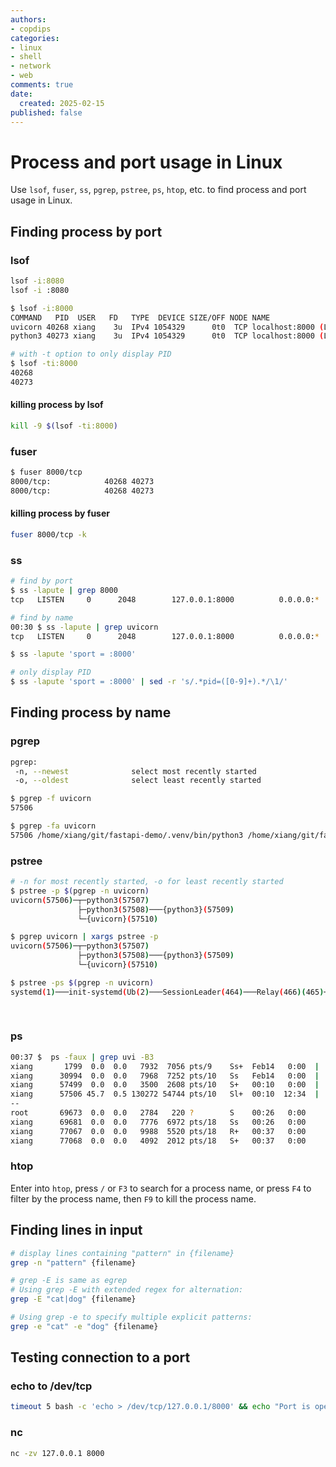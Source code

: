 ```yaml
---
authors:
- copdips
categories:
- linux
- shell
- network
- web
comments: true
date:
  created: 2025-02-15
published: false
---
```


# Process and port usage in Linux

Use `lsof`, `fuser`, `ss`, `pgrep`, `pstree`, `ps`, `htop`, etc. to find process and port usage in Linux.

<!-- more -->

## Finding process by port

### lsof

```bash
lsof -i:8080
lsof -i :8080

$ lsof -i:8000
COMMAND   PID  USER   FD   TYPE  DEVICE SIZE/OFF NODE NAME
uvicorn 40268 xiang    3u  IPv4 1054329      0t0  TCP localhost:8000 (LISTEN)
python3 40273 xiang    3u  IPv4 1054329      0t0  TCP localhost:8000 (LISTEN)

# with -t option to only display PID
$ lsof -ti:8000
40268
40273
```

#### killing process by lsof

```bash
kill -9 $(lsof -ti:8000)
```

### fuser

```bash
$ fuser 8000/tcp
8000/tcp:            40268 40273
8000/tcp:            40268 40273
```

#### killing process by fuser

```bash
fuser 8000/tcp -k
```

### ss

```bash
# find by port
$ ss -lapute | grep 8000
tcp   LISTEN     0      2048        127.0.0.1:8000          0.0.0.0:*     users:(("python3",pid=53146,fd=3),("uvicorn",pid=53141,fd=3)) uid:1002 ino:1271011 sk:1001 cgroup:/ <->

# find by name
00:30 $ ss -lapute | grep uvicorn
tcp   LISTEN     0      2048        127.0.0.1:8000          0.0.0.0:*     users:(("python3",pid=53146,fd=3),("uvicorn",pid=53141,fd=3)) uid:1002 ino:1271011 sk:1001 cgroup:/ <->

$ ss -lapute 'sport = :8000'

# only display PID
$ ss -lapute 'sport = :8000' | sed -r 's/.*pid=([0-9]+).*/\1/'
```

## Finding process by name

### pgrep

```bash
pgrep:
 -n, --newest              select most recently started
 -o, --oldest              select least recently started

$ pgrep -f uvicorn
57506

$ pgrep -fa uvicorn
57506 /home/xiang/git/fastapi-demo/.venv/bin/python3 /home/xiang/git/fastapi-demo/.venv/bin/uvicorn app_sqlalchemy_v1.main:app --reload
```

### pstree

```bash
# -n for most recently started, -o for least recently started
$ pstree -p $(pgrep -n uvicorn)
uvicorn(57506)─┬─python3(57507)
               ├─python3(57508)───{python3}(57509)
               └─{uvicorn}(57510)

$ pgrep uvicorn | xargs pstree -p
uvicorn(57506)─┬─python3(57507)
               ├─python3(57508)───{python3}(57509)
               └─{uvicorn}(57510)

$ pstree -ps $(pgrep -n uvicorn)
systemd(1)───init-systemd(Ub(2)───SessionLeader(464)───Relay(466)(465)───sh(466)───sh(467)───sh(472)───node(476)───node(579)───bash(30994)───make(57499)───uvicorn(57506)─┬─python3(57507)
                                                                                                                                                                          ├─python3(57508)───{python3}(57509)
                                                                                                                                                                          └─{uvicorn}(57510)
```

### ps

```bash
00:37 $  ps -faux | grep uvi -B3
xiang       1799  0.0  0.0   7932  7056 pts/9    Ss+  Feb14   0:00  |       |               |   \_ /bin/bash --init-file /home/xiang/.vscode-server/bin/e54c774e0add60467559eb0d1e229c6452cf8447/out/vs/workbench/contrib/terminal/common/scripts/shellIntegration-bash.sh
xiang      30994  0.0  0.0   7968  7252 pts/10   Ss   Feb14   0:00  |       |               |   \_ /bin/bash
xiang      57499  0.0  0.0   3500  2608 pts/10   S+   00:10   0:00  |       |               |   |   \_ make run-sqlalchemy-v1
xiang      57506 45.7  0.5 130272 54744 pts/10   Sl+  00:10  12:34  |       |               |   |       \_ /home/xiang/git/fastapi-demo/.venv/bin/python3 /home/xiang/git/fastapi-demo/.venv/bin/uvicorn app_sqlalchemy_v1.main:app --reload
--
root       69673  0.0  0.0   2784   220 ?        S    00:26   0:00      \_ /init
xiang      69681  0.0  0.0   7776  6972 pts/18   Ss   00:26   0:00          \_ -bash
xiang      77067  0.0  0.0   9988  5520 pts/18   R+   00:37   0:00              \_ ps -faux
xiang      77068  0.0  0.0   4092  2012 pts/18   S+   00:37   0:00              \_ grep --color=auto uvi -B3
```

### htop

Enter into `htop`, press `/` or `F3` to search for a process name, or press `F4` to filter by the process name, then `F9` to kill the process name.

## Finding lines in input

```bash
# display lines containing "pattern" in {filename}
grep -n "pattern" {filename}

# grep -E is same as egrep
# Using grep -E with extended regex for alternation:
grep -E "cat|dog" {filename}

# Using grep -e to specify multiple explicit patterns:
grep -e "cat" -e "dog" {filename}
```

## Testing connection to a port

### echo to /dev/tcp

```bash
timeout 5 bash -c 'echo > /dev/tcp/127.0.0.1/8000' && echo "Port is open" || echo "Port is closed"
```

### nc

```bash
nc -zv 127.0.0.1 8000
```
